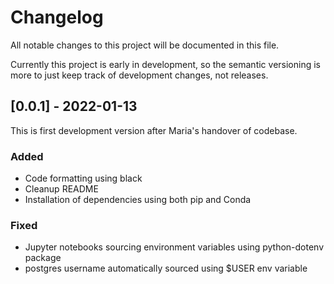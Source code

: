 # Changelog

All notable changes to this project will be documented in this file.

Currently this project is early in development, so the semantic versioning is more to just keep track of development changes, not releases.

## [0.0.1] - 2022-01-13
This is first development version after Maria's handover of codebase.

### Added
- Code formatting using black
- Cleanup README
- Installation of dependencies using both pip and Conda

### Fixed
- Jupyter notebooks sourcing environment variables using python-dotenv package
- postgres username automatically sourced using $USER env variable
